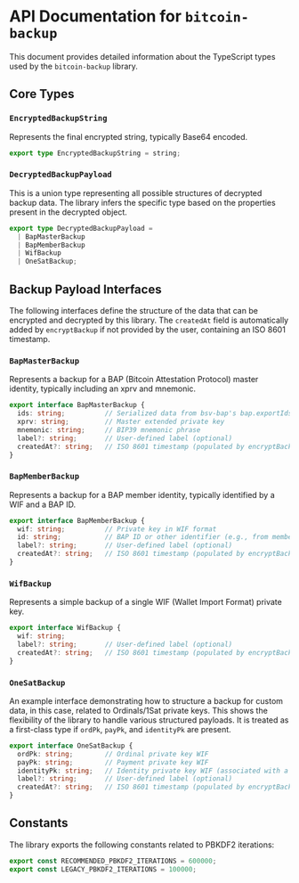 # API Documentation for `bitcoin-backup`

This document provides detailed information about the TypeScript types used by the `bitcoin-backup` library.

## Core Types

### `EncryptedBackupString`

Represents the final encrypted string, typically Base64 encoded.

```typescript
export type EncryptedBackupString = string;
```

### `DecryptedBackupPayload`

This is a union type representing all possible structures of decrypted backup data. The library infers the specific type based on the properties present in the decrypted object.

```typescript
export type DecryptedBackupPayload =
  | BapMasterBackup
  | BapMemberBackup
  | WifBackup
  | OneSatBackup;
```

## Backup Payload Interfaces

The following interfaces define the structure of the data that can be encrypted and decrypted by this library. The `createdAt` field is automatically added by `encryptBackup` if not provided by the user, containing an ISO 8601 timestamp.

### `BapMasterBackup`

Represents a backup for a BAP (Bitcoin Attestation Protocol) master identity, typically including an xprv and mnemonic.

```typescript
export interface BapMasterBackup {
  ids: string;          // Serialized data from bsv-bap's bap.exportIds()
  xprv: string;         // Master extended private key
  mnemonic: string;     // BIP39 mnemonic phrase
  label?: string;       // User-defined label (optional)
  createdAt?: string;   // ISO 8601 timestamp (populated by encryptBackup if not provided)
}
```

### `BapMemberBackup`

Represents a backup for a BAP member identity, typically identified by a WIF and a BAP ID.

```typescript
export interface BapMemberBackup {
  wif: string;          // Private key in WIF format
  id: string;           // BAP ID or other identifier (e.g., from memberId.getIdentityKey())
  label?: string;       // User-defined label (optional)
  createdAt?: string;   // ISO 8601 timestamp (populated by encryptBackup if not provided)
}
```

### `WifBackup`

Represents a simple backup of a single WIF (Wallet Import Format) private key.

```typescript
export interface WifBackup {
  wif: string;
  label?: string;       // User-defined label (optional)
  createdAt?: string;   // ISO 8601 timestamp (populated by encryptBackup if not provided)
}
```

### `OneSatBackup`

An example interface demonstrating how to structure a backup for custom data, in this case, related to Ordinals/1Sat  private keys.
This shows the flexibility of the library to handle various structured payloads. It is treated as a first-class type if `ordPk`, `payPk`, and `identityPk` are present.

```typescript
export interface OneSatBackup {
  ordPk: string;        // Ordinal private key WIF
  payPk: string;        // Payment private key WIF
  identityPk: string;   // Identity private key WIF (associated with a user identity)
  label?: string;       // User-defined label (optional)
  createdAt?: string;   // ISO 8601 timestamp (populated by encryptBackup if not provided)
}
```

## Constants

The library exports the following constants related to PBKDF2 iterations:

```typescript
export const RECOMMENDED_PBKDF2_ITERATIONS = 600000;
export const LEGACY_PBKDF2_ITERATIONS = 100000;
``` 